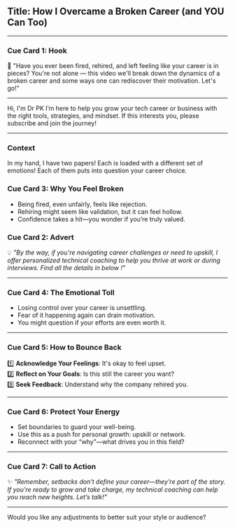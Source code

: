 ##  Title: How I Overcame a Broken Career (and YOU Can Too)

---

### Cue Card 1: **Hook**  
🎥 "Have you ever been fired, rehired, and left feeling like your career is in pieces? You're not alone — this video we'll break down the dynamics of a broken career and some ways one can rediscover their motivation. Let's go!"

---

Hi, I'm Dr PK
I’m here to help you grow your tech career or business with the right tools, strategies, and mindset. If this interests you, please subscribe and join the journey!

---

### Context
In my hand, I have two papers! 
Each is loaded with a different set of emotions!
Each of them puts into question your career choice. 

### Cue Card 3: **Why You Feel Broken**  
- Being fired, even unfairly, feels like rejection.  
- Rehiring might seem like validation, but it can feel hollow.  
- Confidence takes a hit—you wonder if you’re truly valued.

### Cue Card 2: **Advert**  
💡 *"By the way, if you're navigating career challenges or need to upskill, I offer personalized technical coaching to help you thrive at work or during interviews. 
Find all the details in below !"*

---

### Cue Card 4: **The Emotional Toll**  
- Losing control over your career is unsettling.  
- Fear of it happening again can drain motivation.  
- You might question if your efforts are even worth it.  

---

### Cue Card 5: **How to Bounce Back**  
1️⃣ **Acknowledge Your Feelings**: It's okay to feel upset.  
2️⃣ **Reflect on Your Goals**: Is this still the career you want?  
3️⃣ **Seek Feedback**: Understand why the company rehired you.

---

### Cue Card 6: **Protect Your Energy**  
- Set boundaries to guard your well-being.  
- Use this as a push for personal growth: upskill or network.  
- Reconnect with your “why”—what drives you in this field?

---

### Cue Card 7: **Call to Action**  
✨ *"Remember, setbacks don’t define your career—they’re part of the story. If you're ready to grow and take charge, my technical coaching can help you reach new heights. Let’s talk!"*

---

Would you like any adjustments to better suit your style or audience?
